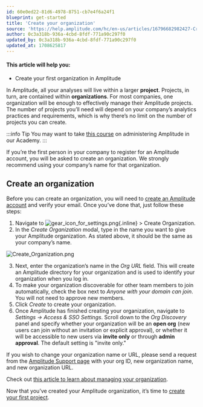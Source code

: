 ```yaml
---
id: 60e0ed22-81d6-4978-8751-cb7e4f6a24f1
blueprint: get-started
title: 'Create your organization'
source: 'https://help.amplitude.com/hc/en-us/articles/16796682982427-Create-your-organization'
author: 0c3a318b-936a-4cbd-8fdf-771a90c297f0
updated_by: 0c3a318b-936a-4cbd-8fdf-771a90c297f0
updated_at: 1708625817
---
```

#### This article will help you:

* Create your first organization in Amplitude

In Amplitude, all your analyses will live within a larger **project**. Projects, in turn, are contained within **organizations**. For most companies, one organization will be enough to effectively manage their Amplitude projects. The number of projects you’ll need will depend on your company’s analytics practices and requirements, which is why there’s no limit on the number of projects you can create.

:::info Tip
You may want to take [this course](https://academy.amplitude.com/amplitude-analytics-admin-essentials) on administering Amplitude in our Academy.
:::

If you’re the first person in your company to register for an Amplitude account, you will be asked to create an organization. We strongly recommend using your company’s name for that organization.

## Create an organization

Before you can create an organization, you will need to [create an Amplitude account](https://amplitude.com/get-started) and verify your email. Once you’ve done that, just follow these steps:

1. Navigate to ![gear_icon_for_settings.png](/output/img/get-started/gear_icon_for_settings.png){.inline} > Create Organization.
2. In the *Create Organization* modal, type in the name you want to give your Amplitude organization. As stated above, it should be the same as your company’s name.

![Create_Organization.png](/output/img/get-started/Create_Organization.png)

3. Next, enter the organization’s name in the *Org URL* field. This will create an Amplitude directory for your organization and is used to identify your organization when you log in.
4. To make your organization discoverable for other team members to join automatically, check the box next to *Anyone with your domain can join*. You will not need to approve new members.
5. Click *Create* to create your organization.
6. Once Amplitude has finished creating your organization, navigate to *Settings → Access & SSO Settings*. Scroll down to the *Org Discovery* panel and specify whether your organization will be an **open org** (new users can join without an invitation or explicit approval), or whether it will be accessible to new users via **invite only** or through **admin approval**. The default setting is "invite only."

If you wish to change your organization name or URL, please send a request from the [Amplitude Support page](https://support.amplitude.com) with your org ID, new organization name, and new organization URL.

Check out [this article to learn about managing your organization](/admin/account-management/manage-orgs-projects).

Now that you’ve created your Amplitude organization, it’s time to [create your first project](/get-started/create-project).